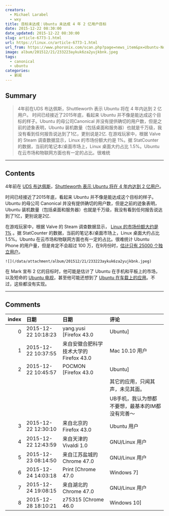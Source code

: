 ```yaml
---
creators:
  - Michael Larabel
  - wxy
title: 目标未达成：Ubuntu 未达成 4 年 2 亿用户目标
date: 2015-12-22 08:30:00
date_updated: 2015-12-22 08:30:00
slug: article-6773-1.html
url: https://linux.cn/article-6773-1.html
url_from: https://www.phoronix.com/scan.php?page=news_item&px=Ubuntu-No-200-Million-Users
image: album/201512/21/233223aykuk6za2yujkbnk.jpeg
tags:
  - canonical
  - ubuntu
categories:
  - 新闻
---
```


## Summary

> 4年前在UDS 布达佩斯，Shuttleworth 表示 Ubuntu 将在 4 年内达到 2 亿用户。 时间已经接近了2015年底，看起来 Ubuntu 并不像是能达成这个目标的样子。Ubuntu 的母公司Canonical 并没有提供确切的用户数，但是之前的迹象表明，Ubuntu 装机数量（包括桌面和服务器）也就是千万级，我没有看到任何报告说达到了1亿，更别说是2亿. 在游戏玩家中，根据 Valve 的 Steam 调查数据显示，Linux 的市场份额大约是 1%。据 StatCounter 的数据，当前的笔记本/桌面市场上，Linux 桌面大约占比 1.5%。Ubuntu 在云市场和物联网方面也有一定的占比。很难统

***

<!-- more -->

## Contents

4年前在 [UDS 布达佩斯](http://www.phoronix.com/vr.php?view=16002)，[Shuttleworth 表示 Ubuntu 将在 4 年内达到 2 亿用户](http://www.phoronix.com/scan.php?page=news_item&px=2015-200-Million-Goal-Retro)。

时间已经接近了2015年底，看起来 Ubuntu 并不像是能达成这个目标的样子。Ubuntu 的母公司 Canonical 并没有提供确切的用户数，但是之前的迹象表明，Ubuntu 装机数量（包括桌面和服务器）也就是千万级，我没有看到任何报告说达到了1亿，更别说是2亿.

在游戏玩家中，根据 Valve 的 Steam 调查数据显示， [Linux 的市场份额大约是 1%](https://www.phoronix.com/scan.php?page=news_item&px=Steam-Survey-Nov-2015) 。据 StatCounter 的数据，当前的笔记本/桌面市场上，Linux 桌面大约占比 1.5%。Ubuntu 在云市场和物联网方面也有一定的占比。很难统计 Ubuntu Phone 的用户量，但是肯定不会超过 100 万，在9月份时，[估计只有 25000 个独立用户](https://www.phoronix.com/scan.php?page=news_item&px=Ubuntu-Phone-Estimate-25k)。

`![](/data/attachment/album/201512/21/233223aykuk6za2yujkbnk.jpeg)`

在 Mark 宣布 2 亿的目标时，他可能是估计了 Ubuntu 在手机和平板上的市场，以及短命的 [Ubuntu 电视](https://www.phoronix.com/scan.php?page=search&q=Ubuntu%20TV)，甚至他可能还想到了 [Ubuntu 在车载上的应用](https://www.phoronix.com/scan.php?page=news_item&px=MTgzOTU)。不过，这些都没有实现。

***

## Comments

|   index | 日期                | 日期                                                   | 评论                                                                                                                                         |
|--------:|:--------------------|:-------------------------------------------------------|:---------------------------------------------------------------------------------------------------------------------------------------------|
|       0 | 2015-12-22 10:18:23 | yang.yusi [Firefox 43.0|Ubuntu]                        | 我这也应该是ubuntu的用户之一哇 O(∩_∩)O哈哈~                                                                                  |
|       1 | 2015-12-22 10:37:55 | 来自安徽合肥科学技术大学的 Firefox 43.0|Mac 10.10 用户 | 一直觉得Canonical折腾ubuntu手机平板完全是浪费资源                                                                            |
|       2 | 2015-12-22 10:45:57 | POCMON [Firefox 43.0|Ubuntu]                           | 除了桌面UB，最大起色的是UB SERVER吧，毕竟是从无到有了。<br />                                                                |
|         |                     |                                                        | 其它的应用，只闻其声，未见其面。<br />                                                                                                       |
|         |                     |                                                        | UB手机，我认为想都不要想，最基本的IM都没有完善～                                                                                   |
|       3 | 2015-12-22 12:30:10 | 来自北京的 Firefox 43.0|Ubuntu 用户                    | 不会要倒闭吧，希望坚持住。                                                                                                   |
|       4 | 2015-12-22 12:43:59 | 来自天津的 Vivaldi 1.0|GNU/Linux 用户                  | 但不得不承认UB在Linux中的份额相当大，许多老牌Linux厂商都倒闭或被收购呀，而UB却想着产生新事物，从桌面到服务器，到手机以及其它 |
|       5 | 2015-12-23 08:14:50 | 来自江苏盐城的 Chrome 47.0|GNU/Linux 用户              | linux不是不好用，也不是不先进，但没有良好的生态环境。这一些向乔布斯的macos学习。                                             |
|       6 | 2015-12-24 14:03:18 | Print [Chrome 47.0|Windows 7]                          | 希望UBUNTU 等linux桌面系统崛起                                                                                               |
|       7 | 2015-12-24 19:08:15 | 来自湖北的 Chrome 47.0|GNU/Linux 用户                  | ubuntu各种内部错误，其他发行版都没碰到过                                                                                     |
|       8 | 2015-12-28 18:10:21 | z75315 [Chrome 46.0|Windows 10]                        | 说好的手机呢。。。                                                                                                           |
